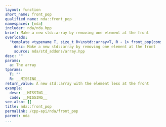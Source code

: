 ```yaml
---
layout: function
short_name: front_pop
qualified_name: nda::front_pop
namespaces: [nda]
includer: nda/nda.hpp
brief: Make a new std::array by removing one element at the front
overloads:
  "template <typename T, size_t R>\nstd::array<T, R - 1> front_pop(const std::array<T, R> & a)":
    desc: Make a new std::array by removing one element at the front
    source: nda/std_addons/array.hpp
desc: ""
params:
  a: The array
tparams:
  T: ""
  R: __MISSING__
return_value: A new std::array with the element less at the front
example:
  desc: __MISSING__
  code: __MISSING__
see-also: []
title: nda::front_pop
permalink: /cpp-api/nda/front_pop
parent: nda
...
```


